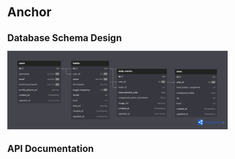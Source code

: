 # Anchor

## Database Schema Design

![db-schema]

[db-schema]: ./images/Anchor.png

## API Documentation

